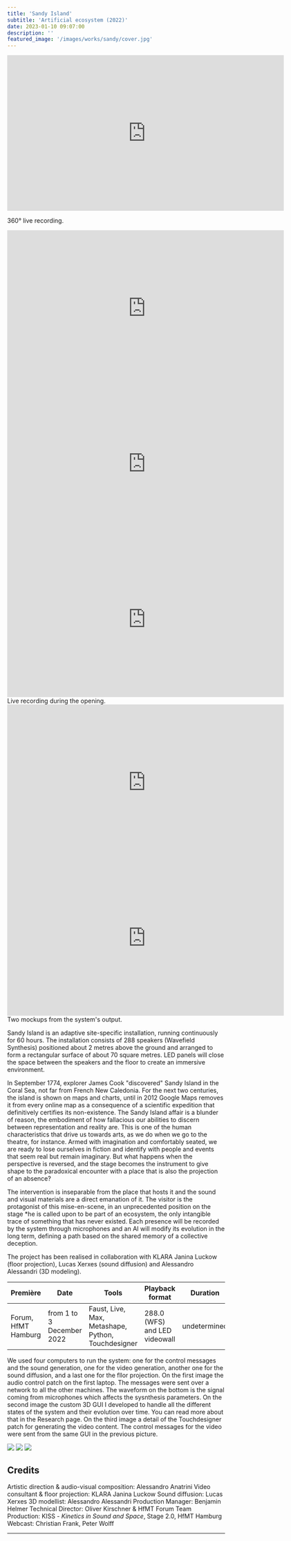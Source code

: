 ```yaml
---
title: 'Sandy Island'
subtitle: 'Artificial ecosystem (2022)'
date: 2023-01-10 09:07:00
description: ''
featured_image: '/images/works/sandy/cover.jpg'
---
```


<iframe src="https://mediathek.hfmt-hamburg.de/l2go/-/get/v/740" style="border:0px #ffffff none;" name="myiFrame" scrolling="yes" frameborder="1" marginheight="0px" marginwidth="0px" height="360px" width="640px" allowfullscreen></iframe>

360° live recording.


<iframe src="https://player.vimeo.com/video/787957055" width="640" height="360" frameborder="0" allowfullscreen></iframe>

<iframe src="https://player.vimeo.com/video/787961964" width="640" height="360" frameborder="0" allowfullscreen></iframe>

<iframe src="https://player.vimeo.com/video/787963487" width="640" height="360" frameborder="0" allowfullscreen></iframe>
Live recording during the opening.

<iframe src="https://player.vimeo.com/video/787965537" width="640" height="360" frameborder="0" allowfullscreen></iframe>

<iframe src="https://player.vimeo.com/video/787973035" width="640" height="360" frameborder="0" allowfullscreen></iframe>
Two mockups from the system's output.

Sandy Island is an adaptive site-specific installation, running continuously for 60 hours. The installation consists of 288 speakers (Wavefield Synthesis) positioned about 2 metres above the ground and arranged to form a rectangular surface of about 70 square metres. LED panels will close the space between the speakers and the floor to create an immersive environment.

In September 1774, explorer James Cook "discovered" Sandy Island in the Coral Sea, not far from French New Caledonia. For the next two centuries, the island is shown on maps and charts, until in 2012 Google Maps removes it from every online map as a consequence of a scientific expedition that definitively certifies its non-existence. 
The Sandy Island affair is a blunder of reason, the embodiment of how fallacious our abilities to discern between representation and reality are.
This is one of the human characteristics that drive us towards arts, as we do when we go to the theatre, for instance. Armed with imagination and comfortably seated, we are ready to lose ourselves in fiction and identify with people and events that seem real but remain imaginary. But what happens when the perspective is reversed, and the stage becomes the instrument to give shape to the paradoxical encounter with a place that is also the projection of an absence?

The intervention is inseparable from the place that hosts it and the sound and visual materials are a direct emanation of it. The visitor is the protagonist of this mise-en-scene, in an unprecedented position on the stage *he is called upon to be part of an ecosystem, the only intangible trace of something that has never existed. Each presence will be recorded by the system through microphones and an AI will modify its evolution in the long term, defining a path based on the shared memory of a collective deception.

The project has been realised in collaboration with KLARA Janina Luckow (floor projection), Lucas Xerxes (sound diffusion) and Alessandro Alessandri (3D modeling).



| Première              | Date                        | Tools                                                | Playback format                 | Duration       |
|-----------------------|-----------------------------|------------------------------------------------------|---------------------------------|----------------|
| Forum, HfMT Hamburg   | from 1 to 3 December 2022   | Faust, Live, Max, Metashape, Python, Touchdesigner   | 288.0 (WFS) and LED videowall   | undetermined   |


We used four computers to run the system: one for the control messages and the sound generation, one for the video generation, another one for the sound diffusion, and a last one for the fllor projection.
On the first image the audio control patch on the first laptop. The messages were sent over a network to all the other machines. The waveform on the bottom is the signal coming from microphones which affects the sysnthesis parameters.
On the second image the custom 3D GUI I developed to handle all the different states of the system and their evolution over time. You can read more about that in the Research page. On the third image a detail of the Touchdesigner patch for generating the video content. The control messages for the video were sent from the same GUI in the previous picture.
  

<div class="gallery" data-columns="3">
	<img src="{{site.baseurl}}/images/works/sandy/snippet-1.jpg">
	<img src="{{site.baseurl}}/images/works/sandy/snippet-2.jpg">
	<img src="{{site.baseurl}}/images/works/sandy/snippet-3.jpg">
</div>



## Credits ##

Artistic direction & audio-visual composition: Alessandro Anatrini
Video consultant & floor projection: KLARA Janina Luckow
Sound diffusion: Lucas Xerxes
3D modellist: Alessandro Alessandri
Production Manager: Benjamin Helmer
Technical Director: Oliver Kirschner & HfMT Forum Team
Production: KISS - _Kinetics in Sound and Space_, Stage 2.0, HfMT Hamburg
Webcast: Christian Frank, Peter Wolff

---